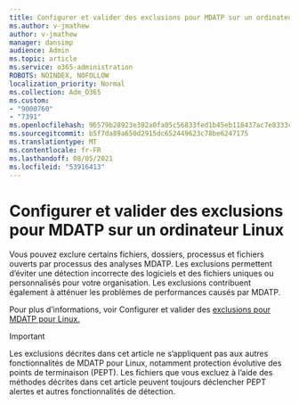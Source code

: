 ```yaml
---
title: Configurer et valider des exclusions pour MDATP sur un ordinateur Linux
ms.author: v-jmathew
author: v-jmathew
manager: dansimp
audience: Admin
ms.topic: article
ms.service: o365-administration
ROBOTS: NOINDEX, NOFOLLOW
localization_priority: Normal
ms.collection: Adm_O365
ms.custom:
- "9000760"
- "7391"
ms.openlocfilehash: 96579b28923e392a0fa05c56833fed1b45eb118437ac7e8333c610ed69126f8e
ms.sourcegitcommit: b5f7da89a650d2915dc652449623c78be6247175
ms.translationtype: MT
ms.contentlocale: fr-FR
ms.lasthandoff: 08/05/2021
ms.locfileid: "53916413"
---
```

# <a name="configure-and-validate-exclusions-for-mdatp-on-a-linux-machine"></a>Configurer et valider des exclusions pour MDATP sur un ordinateur Linux

Vous pouvez exclure certains fichiers, dossiers, processus et fichiers ouverts par processus des analyses MDATP. Les exclusions permettent d’éviter une détection incorrecte des logiciels et des fichiers uniques ou personnalisés pour votre organisation. Les exclusions contribuent également à atténuer les problèmes de performances causés par MDATP.

Pour plus d’informations, voir Configurer et valider des [exclusions pour MDATP pour Linux.](https://go.microsoft.com/fwlink/?linkid=2144517)

> [!IMPORTANT]
> Les exclusions décrites dans cet article ne s’appliquent pas aux autres fonctionnalités de MDATP pour Linux, notamment protection évolutive des points de terminaison (PEPT). Les fichiers que vous excluez à l’aide des méthodes décrites dans cet article peuvent toujours déclencher PEPT alertes et autres fonctionnalités de détection.
